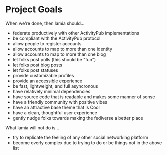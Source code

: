 Project Goals
=============

When we're done, then lamia should...

* federate productively with other ActivityPub implementations
* be compliant with the ActivityPub protocol
* allow people to register accounts
* allow accounts to map to more than one identity
* allow accounts to map to more than one blog
* let folks post polls (this should be "fun")
* let folks post blog posts
* let folks post statuses
* provide customizable profiles
* provide an accessible experience
* be fast, lightweight, and full asyncronous
* have relatively minimal dependencies
* have source code that is readable and makes some manner of sense
* have a friendly community with positive vibes
* have an attractive base theme that is Cool
* have a clean, thoughtful user experience
* gently nudge folks towards making the fediverse a better place

What lamia will not do is...

* try to replicate the feeling of any other social networking platform
* become overly complex due to trying to do or be things not in the above list

